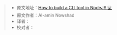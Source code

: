 > -   原文地址：[How to build a CLI tool in NodeJS 💻](https://www.freecodecamp.org/news/how-to-build-a-cli-tool-in-nodejs-bc4f67d898ec/)
> -   原文作者：Al-amin Nowshad
> -   译者：
> -   校对者：
